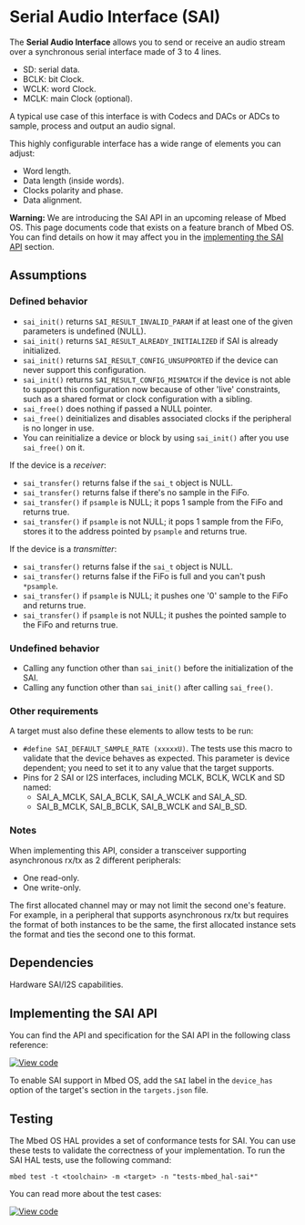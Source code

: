 <h1 id="sai-port">Serial Audio Interface (SAI)</h1>

The **Serial Audio Interface** allows you to send or receive an audio stream over a synchronous serial interface made of 3 to 4 lines.

- SD: serial data.
- BCLK: bit Clock.
- WCLK: word Clock.
- MCLK: main Clock (optional).

A typical use case of this interface is with Codecs and DACs or ADCs to sample, process and output an audio signal.

This highly configurable interface has a wide range of elements you can adjust:

- Word length.
- Data length (inside words).
- Clocks polarity and phase.
- Data alignment.

<span class="warnings">**Warning:** We are introducing the SAI API in an upcoming release of Mbed OS. This page documents code that exists on a feature branch of Mbed OS. You can find details on how it may affect you in the [implementing the SAI API](#implementing-the-sai-api) section.

## Assumptions

### Defined behavior

- `sai_init()` returns `SAI_RESULT_INVALID_PARAM` if at least one of the given parameters is undefined (NULL).
- `sai_init()` returns `SAI_RESULT_ALREADY_INITIALIZED` if SAI is already initialized.
- `sai_init()` returns `SAI_RESULT_CONFIG_UNSUPPORTED` if the device can never support this configuration.
- `sai_init()` returns `SAI_RESULT_CONFIG_MISMATCH` if the device is not able to support this configuration now because of other 'live' constraints, such as a shared format or clock configuration with a sibling.
- `sai_free()` does nothing if passed a NULL pointer.
- `sai_free()` deinitializes and disables associated clocks if the peripheral is no longer in use.
- You can reinitialize a device or block by using `sai_init()` after you use `sai_free()` on it.

If the device is a *receiver*:

- `sai_transfer()` returns false if the `sai_t` object is NULL.
- `sai_transfer()` returns false if there's no sample in the FiFo.
- `sai_transfer()` if `psample` is NULL; it pops 1 sample from the FiFo and returns true.
- `sai_transfer()` if `psample` is not NULL; it pops 1 sample from the FiFo, stores it to the address pointed by `psample` and returns true.

If the device is a *transmitter*:

- `sai_transfer()` returns false if the `sai_t` object is NULL.
- `sai_transfer()` returns false if the FiFo is full and you can't push `*psample`.
- `sai_transfer()` if `psample` is NULL; it pushes one '0' sample to the FiFo and returns true.
- `sai_transfer()` if `psample` is not NULL; it pushes the pointed sample to the FiFo and returns true.

### Undefined behavior

- Calling any function other than `sai_init()` before the initialization of the SAI.
- Calling any function other than `sai_init()` after calling `sai_free()`.

### Other requirements

A target must also define these elements to allow tests to be run:

- `#define SAI_DEFAULT_SAMPLE_RATE (xxxxxU)`.
  The tests use this macro to validate that the device behaves as expected. This parameter is device dependent; you need to set it to any value that the target supports.
- Pins for 2 SAI or I2S interfaces, including MCLK, BCLK, WCLK and SD named:
  - SAI_A_MCLK, SAI_A_BCLK, SAI_A_WCLK and SAI_A_SD.
  - SAI_B_MCLK, SAI_B_BCLK, SAI_B_WCLK and SAI_B_SD.

### Notes

When implementing this API, consider a transceiver supporting asynchronous rx/tx as 2 different peripherals:

   - One read-only.
   - One write-only.

The first allocated channel may or may not limit the second one's feature. For example, in a peripheral that supports asynchronous rx/tx but requires the format of both instances to be the same, the first allocated instance sets the format and ties the second one to this format.

## Dependencies

Hardware SAI/I2S capabilities.

## Implementing the SAI API

You can find the API and specification for the SAI API in the following class reference:

[![View code](https://www.mbed.com/embed/?type=library)](https://os.mbed.com/docs/v5.10/feature-hal-spec-sai-doxy/classmbed_1_1_s_a_i.html)

To enable SAI support in Mbed OS, add the `SAI` label in the `device_has` option of the target's section in the `targets.json` file.

## Testing

The Mbed OS HAL provides a set of conformance tests for SAI. You can use these tests to validate the correctness of your implementation. To run the SAI HAL tests, use the following command:

```
mbed test -t <toolchain> -m <target> -n "tests-mbed_hal-sai*"
```

You can read more about the test cases:

[![View code](https://www.mbed.com/embed/?type=library)](https://os.mbed.com/docs/v5.10/feature-hal-spec-sai-doxy/group__hal__sai__tests.html)
